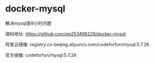 # docker-mysql
解决mysql差8小时问题

源码地址: https://github.com/qq253498229/docker-mysql

阿里云镜像: registry.cn-beijing.aliyuncs.com/codeforfun/mysql:5.7.26

官方镜像: codeforfun/mysql:5.7.26
